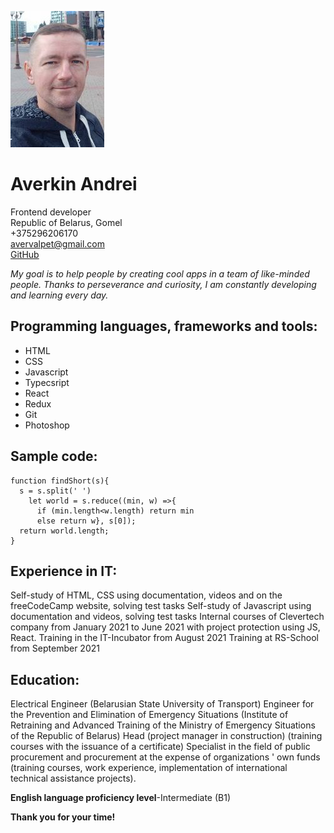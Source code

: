 ![myPhoto](/Photo.jpg)
# Averkin Andrei
Frontend developer  
Republic of Belarus, Gomel  
+375296206170  
avervalpet@gmail.com  
[GitHub](https://github.com/Developer4you)  


*My goal is to help people by creating cool apps in a team of like-minded people. Thanks to perseverance and curiosity, I am constantly developing and learning every day.*

## Programming languages, frameworks and tools:
* HTML
* CSS
* Javascript
* Typecsript
* React
* Redux
* Git
* Photoshop

## Sample code:
```
function findShort(s){
  s = s.split(' ')
    let world = s.reduce((min, w) =>{
      if (min.length<w.length) return min
      else return w}, s[0]);
  return world.length;
}
```

## Experience in IT:
Self-study of HTML, CSS using documentation, videos and on the freeCodeCamp website, solving test tasks
Self-study of Javascript using documentation and videos, solving test tasks
Internal courses of Clevertech company from January 2021 to June 2021 with project protection using JS, React.
Training in the IT-Incubator from August 2021
Training at RS-School from September 2021

## Education:
Electrical Engineer (Belarusian State University of Transport)
Engineer for the Prevention and Elimination of Emergency Situations (Institute of Retraining and Advanced Training of the Ministry of Emergency Situations of the Republic of Belarus)
Head (project manager in construction) (training courses with the issuance of a certificate)
Specialist in the field of public procurement and procurement at the expense of organizations ' own funds (training courses, work experience, implementation of international technical assistance projects).

**English language proficiency level**-Intermediate (B1)

**Thank you for your time!**